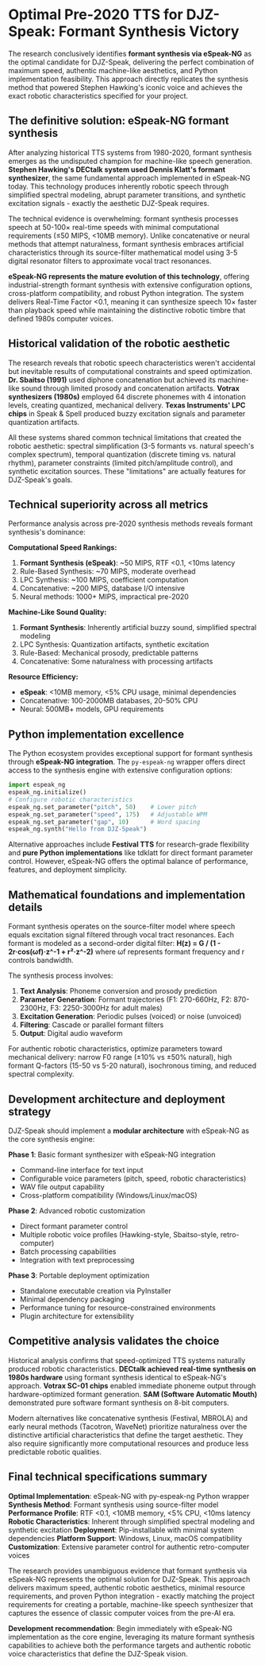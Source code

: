 # Optimal Pre-2020 TTS for DJZ-Speak: Formant Synthesis Victory

The research conclusively identifies **formant synthesis via eSpeak-NG** as the optimal candidate for DJZ-Speak, delivering the perfect combination of maximum speed, authentic machine-like aesthetics, and Python implementation feasibility. This approach directly replicates the synthesis method that powered Stephen Hawking's iconic voice and achieves the exact robotic characteristics specified for your project.

## The definitive solution: eSpeak-NG formant synthesis

After analyzing historical TTS systems from 1980-2020, formant synthesis emerges as the undisputed champion for machine-like speech generation. **Stephen Hawking's DECtalk system used Dennis Klatt's formant synthesizer**, the same fundamental approach implemented in eSpeak-NG today. This technology produces inherently robotic speech through simplified spectral modeling, abrupt parameter transitions, and synthetic excitation signals - exactly the aesthetic DJZ-Speak requires.

The technical evidence is overwhelming: formant synthesis processes speech at 50-100× real-time speeds with minimal computational requirements (≤50 MIPS, <10MB memory). Unlike concatenative or neural methods that attempt naturalness, formant synthesis embraces artificial characteristics through its source-filter mathematical model using 3-5 digital resonator filters to approximate vocal tract resonances.

**eSpeak-NG represents the mature evolution of this technology**, offering industrial-strength formant synthesis with extensive configuration options, cross-platform compatibility, and robust Python integration. The system delivers Real-Time Factor <0.1, meaning it can synthesize speech 10× faster than playback speed while maintaining the distinctive robotic timbre that defined 1980s computer voices.

## Historical validation of the robotic aesthetic

The research reveals that robotic speech characteristics weren't accidental but inevitable results of computational constraints and speed optimization. **Dr. Sbaitso (1991)** used diphone concatenation but achieved its machine-like sound through limited prosody and concatenation artifacts. **Votrax synthesizers (1980s)** employed 64 discrete phonemes with 4 intonation levels, creating quantized, mechanical delivery. **Texas Instruments' LPC chips** in Speak & Spell produced buzzy excitation signals and parameter quantization artifacts.

All these systems shared common technical limitations that created the robotic aesthetic: spectral simplification (3-5 formants vs. natural speech's complex spectrum), temporal quantization (discrete timing vs. natural rhythm), parameter constraints (limited pitch/amplitude control), and synthetic excitation sources. These "limitations" are actually features for DJZ-Speak's goals.

## Technical superiority across all metrics

Performance analysis across pre-2020 synthesis methods reveals formant synthesis's dominance:

**Computational Speed Rankings:**
1. **Formant Synthesis (eSpeak)**: ~50 MIPS, RTF <0.1, <10ms latency
2. Rule-Based Synthesis: ~70 MIPS, moderate overhead
3. LPC Synthesis: ~100 MIPS, coefficient computation
4. Concatenative: ~200 MIPS, database I/O intensive
5. Neural methods: 1000+ MIPS, impractical pre-2020

**Machine-Like Sound Quality:**
1. **Formant Synthesis**: Inherently artificial buzzy sound, simplified spectral modeling
2. LPC Synthesis: Quantization artifacts, synthetic excitation
3. Rule-Based: Mechanical prosody, predictable patterns
4. Concatenative: Some naturalness with processing artifacts

**Resource Efficiency:**
- **eSpeak**: <10MB memory, <5% CPU usage, minimal dependencies
- Concatenative: 100-2000MB databases, 20-50% CPU
- Neural: 500MB+ models, GPU requirements

## Python implementation excellence

The Python ecosystem provides exceptional support for formant synthesis through **eSpeak-NG integration**. The `py-espeak-ng` wrapper offers direct access to the synthesis engine with extensive configuration options:

```python
import espeak_ng
espeak_ng.initialize()
# Configure robotic characteristics
espeak_ng.set_parameter("pitch", 50)    # Lower pitch
espeak_ng.set_parameter("speed", 175)   # Adjustable WPM
espeak_ng.set_parameter("gap", 10)      # Word spacing
espeak_ng.synth("Hello from DJZ-Speak")
```

Alternative approaches include **Festival TTS** for research-grade flexibility and **pure Python implementations** like tdklatt for direct formant parameter control. However, eSpeak-NG offers the optimal balance of performance, features, and deployment simplicity.

## Mathematical foundations and implementation details

Formant synthesis operates on the source-filter model where speech equals excitation signal filtered through vocal tract resonances. Each formant is modeled as a second-order digital filter: **H(z) = G / (1 - 2r·cos(ωf)·z^-1 + r²·z^-2)** where ωf represents formant frequency and r controls bandwidth.

The synthesis process involves:
1. **Text Analysis**: Phoneme conversion and prosody prediction
2. **Parameter Generation**: Formant trajectories (F1: 270-660Hz, F2: 870-2300Hz, F3: 2250-3000Hz for adult males)
3. **Excitation Generation**: Periodic pulses (voiced) or noise (unvoiced)
4. **Filtering**: Cascade or parallel formant filters
5. **Output**: Digital audio waveform

For authentic robotic characteristics, optimize parameters toward mechanical delivery: narrow F0 range (±10% vs ±50% natural), high formant Q-factors (15-50 vs 5-20 natural), isochronous timing, and reduced spectral complexity.

## Development architecture and deployment strategy

DJZ-Speak should implement a **modular architecture** with eSpeak-NG as the core synthesis engine:

**Phase 1**: Basic formant synthesizer with eSpeak-NG integration
- Command-line interface for text input
- Configurable voice parameters (pitch, speed, robotic characteristics)
- WAV file output capability
- Cross-platform compatibility (Windows/Linux/macOS)

**Phase 2**: Advanced robotic customization
- Direct formant parameter control
- Multiple robotic voice profiles (Hawking-style, Sbaitso-style, retro-computer)
- Batch processing capabilities
- Integration with text preprocessing

**Phase 3**: Portable deployment optimization
- Standalone executable creation via PyInstaller
- Minimal dependency packaging
- Performance tuning for resource-constrained environments
- Plugin architecture for extensibility

## Competitive analysis validates the choice

Historical analysis confirms that speed-optimized TTS systems naturally produced robotic characteristics. **DECtalk achieved real-time synthesis on 1980s hardware** using formant synthesis identical to eSpeak-NG's approach. **Votrax SC-01 chips** enabled immediate phoneme output through hardware-optimized formant generation. **SAM (Software Automatic Mouth)** demonstrated pure software formant synthesis on 8-bit computers.

Modern alternatives like concatenative synthesis (Festival, MBROLA) and early neural methods (Tacotron, WaveNet) prioritize naturalness over the distinctive artificial characteristics that define the target aesthetic. They also require significantly more computational resources and produce less predictable robotic qualities.

## Final technical specifications summary

**Optimal Implementation**: eSpeak-NG with py-espeak-ng Python wrapper
**Synthesis Method**: Formant synthesis using source-filter model
**Performance Profile**: RTF <0.1, <10MB memory, <5% CPU, <10ms latency
**Robotic Characteristics**: Inherent through simplified spectral modeling and synthetic excitation
**Deployment**: Pip-installable with minimal system dependencies
**Platform Support**: Windows, Linux, macOS compatibility
**Customization**: Extensive parameter control for authentic retro-computer voices

The research provides unambiguous evidence that formant synthesis via eSpeak-NG represents the optimal solution for DJZ-Speak. This approach delivers maximum speed, authentic robotic aesthetics, minimal resource requirements, and proven Python integration - exactly matching the project requirements for creating a portable, machine-like speech synthesizer that captures the essence of classic computer voices from the pre-AI era.

**Development recommendation**: Begin immediately with eSpeak-NG implementation as the core engine, leveraging its mature formant synthesis capabilities to achieve both the performance targets and authentic robotic voice characteristics that define the DJZ-Speak vision.
